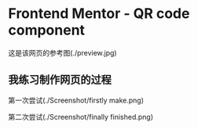# Frontend Mentor - QR code component

这是该网页的参考图(./preview.jpg)

## 我练习制作网页的过程
第一次尝试(./Screenshot/firstly make.png)


第二次尝试(./Screenshot/finally finished.png)

